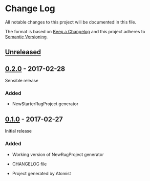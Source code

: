 # Change Log

All notable changes to this project will be documented in this file.

The format is based on [Keep a Changelog](http://keepachangelog.com/)
and this project adheres to [Semantic Versioning](http://semver.org/).

## [Unreleased]

[Unreleased]: https://github.com/atomist-rugs/rug-project/compare/0.2.0...HEAD

## [0.2.0] - 2017-02-28

[0.2.0]: https://github.com/atomist-rugs/rug-project/compare/0.1.0...0.2.0

Sensible release

### Added

-   NewStarterRugProject generator

## [0.1.0] - 2017-02-27

[0.1.0]: https://github.com/atomist-rugs/rug-project/tree/0.1.0

Initial release

### Added

-   Working version of NewRugProject generator

-   CHANGELOG file

-   Project generated by Atomist

